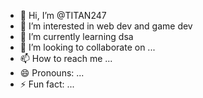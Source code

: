 - 👋 Hi, I’m @TITAN247
- 👀 I’m interested in web dev and game dev
- 🌱 I’m currently learning dsa 
- 💞️ I’m looking to collaborate on ...
- 📫 How to reach me ...
- 😄 Pronouns: ...
- ⚡ Fun fact: ...

<!---
TITAN247/TITAN247 is a ✨ special ✨ repository because its `README.md` (this file) appears on your GitHub profile.
You can click the Preview link to take a look at your changes.
--->
